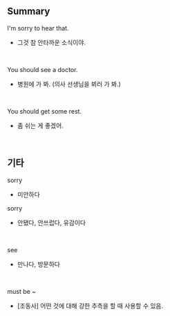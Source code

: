 ## Summary

I'm sorry to hear that.
- 그것 참 안타까운 소식이야.

<br>

You should see a doctor.
- 병원에 가 봐. (의사 선생님을 뵈러 가 봐.)

<br>

You should get some rest.
- 좀 쉬는 게 좋겠어.

<br>

## 기타

sorry
- 미안하다

sorry
- 안됐다, 안쓰럽다, 유감이다

<br>

see
- 만나다, 방문하다

<br>

must be ~
- [조동사] 어떤 것에 대해 강한 추측을 할 때 사용할 수 있음.
